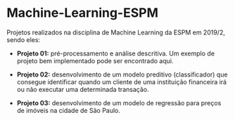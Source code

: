 # Machine-Learning-ESPM
Projetos realizados na disciplina de Machine Learning da ESPM em 2019/2, sendo eles:

- **Projeto 01:** pré-processamento e análise descritiva. Um exemplo de projeto bem implementado pode ser encontrado aqui.

- **Projeto 02:** desenvolvimento de um modelo preditivo (classificador) que consegue identificar quando um cliente de uma instituição financeira irá ou não executar uma determinada transação.

- **Projeto 03:** desenvolvimento de um modelo de regressão para preços de imóveis na cidade de São Paulo.
